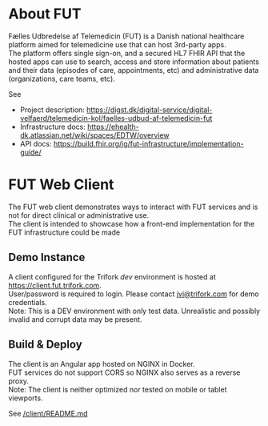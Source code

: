 # About FUT
Fælles Udbredelse af Telemedicin (FUT) is a Danish national healthcare platform aimed for telemedicine use that can host 3rd-party apps.  
The platform offers single sign-on, and a secured HL7 FHIR API that the hosted apps can use to search, access and store information about patients and their data (episodes of care, appointments, etc) and administrative data (organizations, care teams, etc).  

See 
- Project description: https://digst.dk/digital-service/digital-velfaerd/telemedicin-kol/faelles-udbud-af-telemedicin-fut
- Infrastructure docs: https://ehealth-dk.atlassian.net/wiki/spaces/EDTW/overview
- API docs: https://build.fhir.org/ig/fut-infrastructure/implementation-guide/

# FUT Web Client
The FUT web client demonstrates ways to interact with FUT services and is not for direct clinical or administrative use.  
The client is intended to showcase how a front-end implementation for the FUT infrastructure could be made

## Demo Instance
A client configured for the Trifork _dev_ environment is hosted at https://client.fut.trifork.com.  
User/password is required to login. Please contact jvi@trifork.com for demo credentials.  
Note: This is a DEV environment with only test data. Unrealistic and possibly invalid and corrupt data may be present.

## Build & Deploy
The client is an Angular app hosted on NGINX in Docker.  
FUT services do not support CORS so NGINX also serves as a reverse proxy.   
Note: The client is neither optimized nor tested on mobile or tablet viewports. 

See [/client/README.md](/client/README.md)
